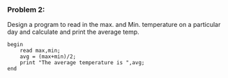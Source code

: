 ### Problem 2:
Design a program to read in the max. and Min. temperature on a particular day and calculate and print the average temp.

```{r, tidy=FALSE, eval=FALSE}
begin
	read max,min;
	avg = (max+min)/2;
	print "The average temperature is ",avg;
end
```